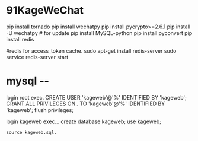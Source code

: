 # 91KageWeChat

pip install tornado
pip install wechatpy
pip install pycrypto>=2.6.1
pip install -U wechatpy # for update
pip install MySQL-python
pip install pyconvert
pip install redis


#redis for access_token cache.
sudo apt-get install redis-server
sudo service redis-server start

# mysql --
login root exec.
    CREATE USER 'kageweb'@'%' IDENTIFIED BY 'kageweb';
    GRANT ALL PRIVILEGES ON  *.* TO 'kageweb'@'%' IDENTIFIED BY 'kageweb';
    flush privileges;

login kageweb exec...
    create database kageweb;
    use kageweb;

    source kageweb.sql.

